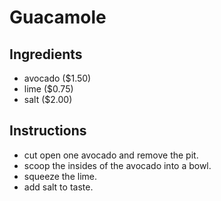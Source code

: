 # Guacamole
## Ingredients
* avocado ($1.50)
* lime ($0.75)
* salt ($2.00)
## Instructions
* cut open one avocado and remove the pit.
* scoop the insides of the avocado into a bowl.
* squeeze the lime. 
* add salt to taste. 
